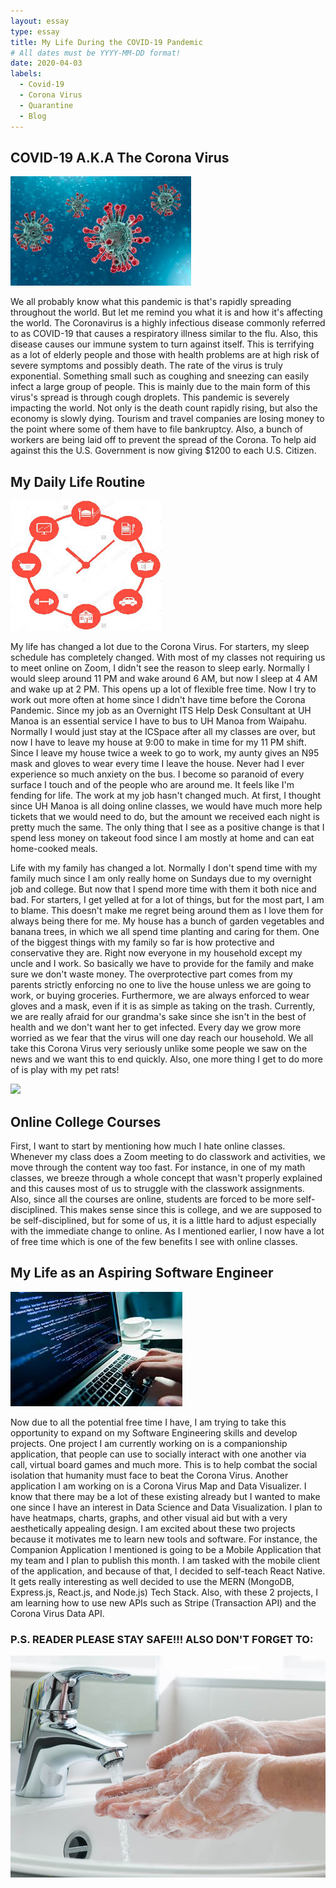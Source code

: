 ```yaml
---
layout: essay
type: essay
title: My Life During the COVID-19 Pandemic
# All dates must be YYYY-MM-DD format!
date: 2020-04-03
labels:
  - Covid-19
  - Corona Virus
  - Quarantine
  - Blog
---
```



## COVID-19 A.K.A The Corona Virus
<img class="ui huge centered rounded image" src="../images/corona.jpg">

We all probably know what this pandemic is that's rapidly spreading throughout the world. But let me remind you what it is and how it's affecting the world. The Coronavirus is a highly infectious disease commonly referred to as COVID-19 that causes a respiratory illness similar to the flu. Also, this disease causes our immune system to turn against itself. This is terrifying as a lot of elderly people and those with health problems are at high risk of severe symptoms and possibly death. The rate of the virus is truly exponential. Something small such as coughing and sneezing can easily infect a large group of people. This is mainly due to the main form of this virus's spread is through cough droplets. This pandemic is severely impacting the world. Not only is the death count rapidly rising, but also the economy is slowly dying. Tourism and travel companies are losing money to the point where some of them have to file bankruptcy.  Also, a bunch of workers are being laid off to prevent the spread of the Corona. To help aid against this the U.S. Government is now giving $1200 to each U.S. Citizen.  

## My Daily Life Routine

<img class="ui large centered rounded image" src="../images/routine.jpg">

My life has changed a lot due to the Corona Virus. For starters, my sleep schedule has completely changed. With most of my classes not requiring us to meet online on Zoom, I didn't see the reason to sleep early. Normally I would sleep around 11 PM and wake around 6 AM, but now I sleep at 4 AM and wake up at 2 PM. This opens up a lot of flexible free time. Now I try to work out more often at home since I didn't have time before the Corona Pandemic. Since my job as an Overnight ITS Help Desk Consultant at UH Manoa is an essential service I have to bus to UH Manoa from Waipahu. Normally I would just stay at the ICSpace after all my classes are over, but now I have to leave my house at 9:00 to make in time for my 11 PM shift. Since I leave my house twice a week to go to work, my aunty gives an N95 mask and gloves to wear every time I leave the house. Never had I ever experience so much anxiety on the bus. I become so paranoid of every surface I touch and of the people who are around me. It feels like I'm fending for life. The work at my job hasn't changed much. At first, I thought since UH Manoa is all doing online classes, we would have much more help tickets that we would need to do, but the amount we received each night is pretty much the same. The only thing that I see as a positive change is that I spend less money on takeout food since I am mostly at home and can eat home-cooked meals. 


Life with my family has changed a lot. Normally I don't spend time with my family much since I am only really home on Sundays due to my overnight job and college. But now that I spend more time with them it both nice and bad. For starters, I get yelled at for a lot of things, but for the most part, I am to blame. This doesn't make me regret being around them as I love them for always being there for me. My house has a bunch of garden vegetables and banana trees, in which we all spend time planting and caring for them. One of the biggest things with my family so far is how protective and conservative they are. Right now everyone in my household except my uncle and I work. So basically we have to provide for the family and make sure we don't waste money. The overprotective part comes from my parents strictly enforcing no one to live the house unless we are going to work, or buying groceries. Furthermore, we are always enforced to wear gloves and a mask, even if it is as simple as taking on the trash. Currently, we are really afraid for our grandma's sake since she isn't in the best of health and we don't want her to get infected. Every day we grow more worried as we fear that the virus will one day reach our household. We all take this Corona Virus very seriously unlike some people we saw on the news and we want this to end quickly. Also, one more thing I get to do more of is play with my pet rats!

<img class="ui huge centered rounded image" src="../images/rats.jpg">

## Online College Courses
First, I want to start by mentioning how much I hate online classes. Whenever my class does a Zoom meeting to do classwork and activities, we move through the content way too fast. For instance, in one of my math classes, we breeze through a whole concept that wasn't properly explained and this causes most of us to struggle with the classwork assignments. Also, since all the courses are online, students are forced to be more self-disciplined. This makes sense since this is college, and we are supposed to be self-disciplined, but for some of us, it is a little hard to adjust especially with the immediate change to online. As I mentioned earlier, I now have a lot of free time which is one of the few benefits I see with online classes. 

## My Life as an Aspiring Software Engineer

<img class="ui huge centered rounded image" src="../images/softwareengineer.jpg">

Now due to all the potential free time I have, I am trying to take this opportunity to expand on my Software Engineering skills and develop projects. One project I am currently working on is a companionship application, that people can use to socially interact with one another via call, virtual board games and much more. This is to help combat the social isolation that humanity must face to beat the Corona Virus. Another application I am working on is a Corona Virus Map and Data Visualizer. I know that there may be a lot of these existing already but I wanted to make one since I have an interest in Data Science and Data Visualization. I plan to have heatmaps, charts, graphs, and other visual aid but with a very aesthetically appealing design. I am excited about these two projects because it motivates me to learn new tools and software. For instance, the Companion Application I mentioned is going to be a Mobile Application that my team and I plan to publish this month. I am tasked with the mobile client of the application, and because of that, I decided to self-teach React Native. It gets really interesting as well decided to use the MERN (MongoDB, Express.js, React.js, and Node.js) Tech Stack. Also, with these 2 projects, I am learning how to use new APIs such as Stripe (Transaction API) and the Corona Virus Data API. 
 

### P.S. READER PLEASE STAY SAFE!!! ALSO DON'T FORGET TO:

<img class="ui huge centered rounded image" src="../images/washyourhand.jpg">

